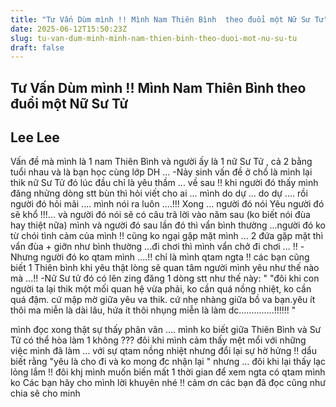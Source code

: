 ```yaml
---
title: "Tư Vấn Dùm mình !! Mình Nam Thiên Bình  theo đuổi một Nữ Sư Tử"
date: 2025-06-12T15:50:23Z
slug: tu-van-dum-minh-minh-nam-thien-binh-theo-duoi-mot-nu-su-tu
draft: false
---
```


## Tư Vấn Dùm mình !! Mình Nam Thiên Bình  theo đuổi một Nữ Sư Tử

## Lee Lee

Vấn đề mà mình là 1 nam Thiên Bình và người ấy là 1 nữ Sư Tử , cả 2 bằng tuổi nhau và là bạn học cùng lớp DH ...
-Nảy sinh vấn đề ở chổ là  mình lại thik nữ Sư Tử đó  lúc đầu chỉ là yêu thầm ... về sau !! khi người đó thấy mình đăng nhửng dòng stt bùn thì hỏi viết cho ai ... mình do dự ... do dự .... rồi người đó hỏi mãi .... mình  nói ra luôn ....!!! Xong ... người đó nói Yêu người đó sẽ khổ !!!... và người đó nói sẽ có câu trã lời vào năm sau (ko biết nói đùa hay thiệt nữa) mình và người đó sau  lần đó thì vẩn bình thường ...người đó ko từ chói tình cảm của mình !!  cũng ko ngại gặp mặt mình ... 2 đứa gặp mặt thì vẩn đùa + giỡn như bình thường ...đi chơi thì mình vẩn chở đi chơi ... !!
-Nhưng người đó ko qtam mình ....!! chỉ là mình qtam ngta !! các  bạn cũng biết 1 Thiên bình khi yêu thật lòng  sẽ quan tâm người mình yêu như thế nào mà ...!! 
-Nữ Sư tử đó có lên zing đăng 1 dòng stt như thế này:
"
 "đôi khi con người ta lại thik một mối quan hệ vừa phải, ko cần quá nồng nhiệt, ko cần quá đậm. cứ mập mờ giữa yêu va thik. cứ nhẹ nhàng giữa bồ va bạn.yêu ít thôi ma miễn là dài lâu, hứa ít thôi nhụng miễn là làm dc..............!!!!!! "
 
mình đọc  xong thật sự thấy phân vân .... mình ko biết giữa Thiên Bình và Sư Tử có thể  hòa làm 1 không ??? đôi khi mình cảm thấy mệt mổi với những việc mình đã làm ... với sự qtam nồng nhiệt nhưng đổi lại sự hờ hửng !! dẩu biết rằng "yêu là cho đi và ko mong đc nhận lại " nhưng ... đôi khi lại thấy lạc lỏng lắm !!  đôi khj mình muốn biến mất 1 thời gian để xem ngta có qtam mình ko   Các bạn hãy cho mình lời khuyên nhé !! cảm ơn các bạn đã đọc cũng như chia sẽ cho minh
